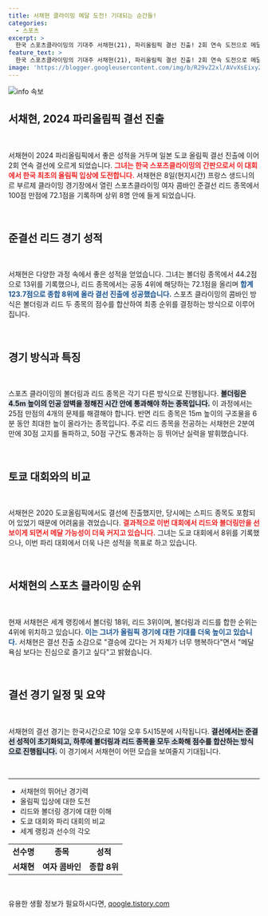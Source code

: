 ```yaml
---
title: 서채현 클라이밍 메달 도전! 기대되는 순간들!
categories:
  - 스포츠
excerpt: >
  한국 스포츠클라이밍의 기대주 서채현(21), 파리올림픽 결선 진출! 2회 연속 도전으로 메달 가능성에 기대감 상승. 결선은 10일 오후 5시15분에 시작!
feature_text: >
  한국 스포츠클라이밍의 기대주 서채현(21), 파리올림픽 결선 진출! 2회 연속 도전으로 메달 가능성에 기대감 상승. 결선은 10일 오후 5시15분에 시작!
image: 'https://blogger.googleusercontent.com/img/b/R29vZ2xl/AVvXsEixyZcFfHzMRdzZMjFBmAUKJYCLCGyLL1o632UiGVXcaFdKo_bkvkuCioo0uUKlGfBVcT3P84aROyZIXSBEx3Aw5nCQ3pTgDom1WDC4m8eifvWiAmWEEVb4x6G_l8C0QH225ldMjyaFvpxGEBGNO37VmDTDMHGhJPq73UglMfDca1-0aw/s1600/blogspot.png'
---
```


<p><img src="https://blogger.googleusercontent.com/img/b/R29vZ2xl/AVvXsEixyZcFfHzMRdzZMjFBmAUKJYCLCGyLL1o632UiGVXcaFdKo_bkvkuCioo0uUKlGfBVcT3P84aROyZIXSBEx3Aw5nCQ3pTgDom1WDC4m8eifvWiAmWEEVb4x6G_l8C0QH225ldMjyaFvpxGEBGNO37VmDTDMHGhJPq73UglMfDca1-0aw/s1600/blogspot.png" alt="info 속보" /></p>

<h2 data-ke-size="size26">서채현, 2024 파리올림픽 결선 진출</h2>

<p data-ke-size="size16">&nbsp;</p>

<p>서채현이 2024 파리올림픽에서 좋은 성적을 거두며 일본 도쿄 올림픽 결선 진출에 이어 2회 연속 결선에 오르게 되었습니다. <b><span style="color: #ee2323;">그녀는 한국 스포츠클라이밍의 간판으로서 이 대회에서 한국 최초의 올림픽 입상에 도전합니다.</span></b> 서채현은 8일(현지시간) 프랑스 생드니의 르 부르제 클라이밍 경기장에서 열린 스포츠클라이밍 여자 콤바인 준결선 리드 종목에서 100점 만점에 72.1점을 기록하며 상위 8명 안에 들게 되었습니다. </p>

<p data-ke-size="size16">&nbsp;</p>

<h2 data-ke-size="size26">준결선 리드 경기 성적</h2>

<p data-ke-size="size16">&nbsp;</p>

<p>서채현은 다양한 과정 속에서 좋은 성적을 얻었습니다. 그녀는 볼더링 종목에서 44.2점으로 13위를 기록했으나, 리드 종목에서는 공동 4위에 해당하는 72.1점을 올리며 <b><span style="color: #1a5490;">합계 123.7점으로 종합 8위에 올라 결선 진출에 성공했습니다.</span></b> 스포츠 클라이밍의 콤바인 방식은 볼더링과 리드 두 종목의 점수를 합산하여 최종 순위를 결정하는 방식으로 이루어집니다. </p>

<p data-ke-size="size16">&nbsp;</p>

<h2 data-ke-size="size26">경기 방식과 특징</h2>

<p data-ke-size="size16">&nbsp;</p>

<p>스포츠 클라이밍의 볼더링과 리드 종목은 각기 다른 방식으로 진행됩니다. <b><span style="background-color: #21538527;">볼더링은 4.5m 높이의 인공 암벽을 정해진 시간 안에 통과해야 하는 종목입니다.</span></b> 이 과정에서는 25점 만점의 4개의 문제를 해결해야 합니다. 반면 리드 종목은 15m 높이의 구조물을 6분 동안 최대한 높이 올라가는 종목입니다. 주로 리드 종목을 전공하는 서채현은 2분여 만에 30점 고지를 돌파하고, 50점 구간도 통과하는 등 뛰어난 실력을 발휘했습니다.</p>

<p data-ke-size="size16">&nbsp;</p>

<h2 data-ke-size="size26">토쿄 대회와의 비교</h2>

<p data-ke-size="size16">&nbsp;</p>

<p>서채현은 2020 도쿄올림픽에서도 결선에 진출했지만, 당시에는 스피드 종목도 포함되어 있었기 때문에 어려움을 겪었습니다. <b><span style="color: #ee2323;">결과적으로 이번 대회에서 리드와 볼더링만을 선보이게 되면서 메달 가능성이 더욱 커지고 있습니다.</span></b> 그녀는 도쿄 대회에서 8위를 기록했으나, 이번 파리 대회에서 더욱 나은 성적을 목표로 하고 있습니다.</p>

<p data-ke-size="size16">&nbsp;</p>

<h2 data-ke-size="size26">서채현의 스포츠 클라이밍 순위</h2>

<p data-ke-size="size16">&nbsp;</p>

<p>현재 서채현은 세계 랭킹에서 볼더링 18위, 리드 3위이며, 볼더링과 리드를 합한 순위는 4위에 위치하고 있습니다. <b><span style="color: #1a5490;">이는 그녀가 올림픽 경기에 대한 기대를 더욱 높이고 있습니다.</span></b> 서채현은 결선 진출 소감으로 "결승에 갔다는 거 자체가 너무 행복하다"면서 "메달 욕심 보다는 진심으로 즐기고 싶다"고 밝혔습니다.</p>

<p data-ke-size="size16">&nbsp;</p>

<h2 data-ke-size="size26">결선 경기 일정 및 요약</h2>

<p data-ke-size="size16">&nbsp;</p>

<p>서채현의 결선 경기는 한국시간으로 10일 오후 5시15분에 시작됩니다. <b><span style="background-color: #21538527;">결선에서는 준결선 성적이 초기화되고, 하루에 볼더링과 리드 종목을 모두 소화해 점수를 합산하는 방식으로 진행됩니다.</span></b> 이 경기에서 서채현이 어떤 모습을 보여줄지 기대됩니다.</p>

<p data-ke-size="size16">&nbsp;</p>

<hr />

<ul>
    <li>서채현의 뛰어난 경기력</li>
    <li>올림픽 입상에 대한 도전</li>
    <li>리드와 볼더링 경기에 대한 이해</li>
    <li>도쿄 대회와 파리 대회의 비교</li>
    <li>세계 랭킹과 선수의 각오</li>
</ul> 

<table style="width: 100%; border-collapse: collapse;">
    <tr>
        <td style="text-align: center; height: 17px;"><b>선수명</b></td>
        <td style="text-align: center; height: 17px;"><b>종목</b></td>
        <td style="text-align: center; height: 17px;"><b>성적</b></td>
    </tr>
    <tr>
        <td style="text-align: center; height: 17px;"><b>서채현</b></td>
        <td style="text-align: center; height: 17px;"><b>여자 콤바인</b></td>
        <td style="text-align: center; height: 17px;"><b>종합 8위</b></td>
    </tr>
</table> 

<p data-ke-size="size16">&nbsp;</p>
유용한 생활 정보가 필요하시다면, <a href="https://qoogle.tistory.com" rel="dofollow">qoogle.tistory.com</a>


